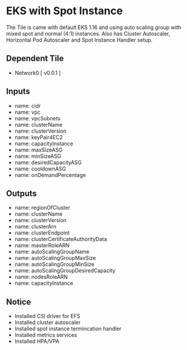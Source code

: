 # EKS with Spot Instance

The Tile is came with default EKS 1.16 and using auto scaling group with mixed spot and normal (4:1) instances. Also has Cluster Autoscaler, Horizontal Pod Autoscaler and Spot Instance Handler setup. 

## Dependent Tile

- Network0 [ v0.0.1 ]

## Inputs

- name: cidr
- name: vpc
- name: vpcSubnets
- name: clusterName
- name: clusterVersion
- name: keyPair4EC2
- name: capacityInstance
- name: maxSizeASG
- name: minSizeASG
- name: desiredCapacityASG
- name: cooldownASG
- name: onDemandPercentage

## Outputs 
- name: regionOfCluster
- name: clusterName
- name: clusterVersion
- name: clusterArn
- name: clusterEndpoint
- name: clusterCertificateAuthorityData
- name: masterRoleARN
- name: autoScalingGroupName
- name: autoScalingGroupMaxSize
- name: autoScalingGroupMinSize
- name: autoScalingGroupDesiredCapacity
- name: nodesRoleARN
- name: capacityInstance

## Notice
- Installed CSI driver for EFS
- Installed cluster autoscaler
- Installed spot instance termincation handler
- Installed metrics services
- Installed HPA/VPA
